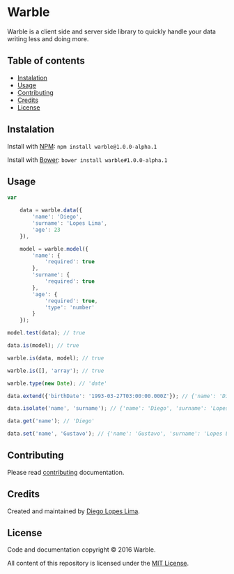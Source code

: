 # Warble

Warble is a client side and server side library to quickly handle your data writing less and doing more.

## Table of contents

- [Instalation](#instalation)
- [Usage](#usage)
- [Contributing](#contributing)
- [Credits](#credits)
- [License](#license)

## Instalation

Install with [NPM](https://www.npmjs.com/): `npm install warble@1.0.0-alpha.1`

Install with [Bower](https://bower.io/): `bower install warble#1.0.0-alpha.1`

## Usage

```javascript
var

	data = warble.data({
		'name': 'Diego',
		'surname': 'Lopes Lima',
		'age': 23
	}),

	model = warble.model({
		'name': {
			'required': true
		},
		'surname': {
			'required': true
		},
		'age': {
			'required': true,
			'type': 'number'
		}
	});

model.test(data); // true

data.is(model); // true

warble.is(data, model); // true

warble.is([], 'array'); // true

warble.type(new Date); // 'date'

data.extend({'birthDate': '1993-03-27T03:00:00.000Z'}); // {'name': 'Diego', 'surname': 'Lopes Lima', 'age': 23, 'birthDate': '1993-03-27T03:00:00.000Z'}

data.isolate('name', 'surname'); // {'name': 'Diego', 'surname': 'Lopes Lima'}

data.get('name'); // 'Diego'

data.set('name', 'Gustavo'); // {'name': 'Gustavo', 'surname': 'Lopes Lima', 'age': 23}
```

## Contributing

Please read [contributing]() documentation.

## Credits

Created and maintained by [Diego Lopes Lima](https://github.com/DiegoLopesLima).

## License

Code and documentation copyright © 2016 Warble.

All content of this repository is licensed under the [MIT License](https://github.com/Tradusy/Warble/blob/master/LICENSE.md).
